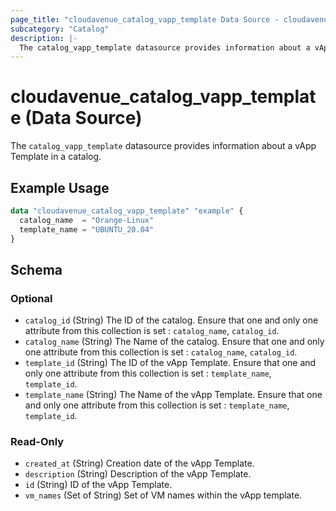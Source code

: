 ```yaml
---
page_title: "cloudavenue_catalog_vapp_template Data Source - cloudavenue"
subcategory: "Catalog"
description: |-
  The catalog_vapp_template datasource provides information about a vApp Template in a catalog.
---
```


# cloudavenue_catalog_vapp_template (Data Source)

The `catalog_vapp_template` datasource provides information about a vApp Template in a catalog.

## Example Usage

```terraform
data "cloudavenue_catalog_vapp_template" "example" {
  catalog_name  = "Orange-Linux"
  template_name = "UBUNTU_20.04"
}
```

<!-- schema generated by tfplugindocs -->
## Schema

### Optional

- `catalog_id` (String) The ID of the catalog. Ensure that one and only one attribute from this collection is set : `catalog_name`, `catalog_id`.
- `catalog_name` (String) The Name of the catalog. Ensure that one and only one attribute from this collection is set : `catalog_name`, `catalog_id`.
- `template_id` (String) The ID of the vApp Template. Ensure that one and only one attribute from this collection is set : `template_name`, `template_id`.
- `template_name` (String) The Name of the vApp Template. Ensure that one and only one attribute from this collection is set : `template_name`, `template_id`.

### Read-Only

- `created_at` (String) Creation date of the vApp Template.
- `description` (String) Description of the vApp Template.
- `id` (String) ID of the vApp Template.
- `vm_names` (Set of String) Set of VM names within the vApp template.

